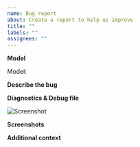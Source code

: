 ```yaml
---
name: Bug report
about: Create a report to help us improve
title: ""
labels: ""
assignees: ""
---
```


**Model**

<!--Specify the model listed on the box or the convector or the commercial name.
(not what is written in HA)
Specifier le nom du boitier ou le nom commercial du produit. pas ce qui apparait dans HA mais ce qui est ecrit surl étiquette du produit ou votre facture.-->

Model:

**Describe the bug**

<!--A clear and concise description of what the bug is.
Decrire le plus clairement votre pbl et si cela marchait avant sur une version précédente ou si cela n a jamais marcher.
(Issue du genre , j ai un soucis le truc marche pas, et cela marche dans le smartphone. Je droppe votre demande direction jupiter.Cela m aide en rien sans le fichier de diag)-->

**Diagnostics & Debug file**

<!--Please add the diagnostics file. This action runs all APIs and stores them in raw format. Sensitive data is hidden
Ajouter le fichier de diagnostic (et c est pas optionnel)
Activer au besoin le mode Debug ,faite quelques teste et soumette le fichier de debug. Ce fichier peut etre optionnel a l ouverture du pbl.-->

![Screenshot](https://github.com/cyr-ius/hass-audiconnect/assets/1258123/28916bd3-66fd-4df5-bf3c-93012c555051)

**Screenshots**

<!--If applicable, add screenshots to help explain your problem.
Quelque capture d ecran si cela peut aider-->

**Additional context**

<!--Add any other context about the problem here.
Tout ce que vous jugez utile.

Ah autre chose, si cela marchait le lundi et que cela ne marche plus le mardi. Et que vous avez pas fait de mise a jour de mon addons. Mes pouvoirs de télépathie ou de telekinesie sont quasi nulle. j arrive pas a changer le code par la pensée sur votre Home Assistant.
Donc soit on a soucis chez Heatzy, soit vous avez modifier des choses de votre côté.
N hésiter pas ouvrir un issue mais dans ce cas, une description précise est requise -->
